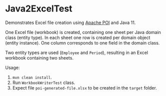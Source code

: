 # Java2ExcelTest

Demonstrates Excel file creation using [Apache POI](https://poi.apache.org/) and Java 11.

One Excel file (workbook) is created, containing one sheet per Java domain class (entity type).
In each sheet one row is created per domain object (entity instance).
One column corresponds to one field in the domain class.

Two entity types are used (`Employee` and `Period`), resulting in an Excel workbook containing two sheets.

Usage:
1. `mvn clean install`.
2. Run `WorkbookWriterTest` class.
3. Expect file `poi-generated-file.xlsx` to be created in the `target` folder.
